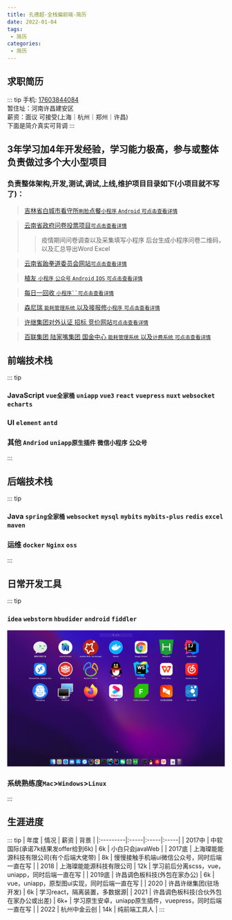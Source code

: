 ```yaml
---
title: 孔德超-全栈偏前端-简历
date: 2022-01-04
tags:
 - 简历 
categories:
 - 简历
---
```



## 求职简历
::: tip 
手机: [17603844084]()</br>
暂住址：河南许昌建安区</br>
薪资：面议 可接受(上海｜杭州｜郑州｜许昌)</br>
下面是简介真实可背调
:::
## 3年学习加4年开发经验，学习能力极高，参与或整体负责做过多个大小型项目
### 负责整体架构,开发,测试,调试,上线,维护项目目录如下(小项目就不写了)：
>[吉林省白城市看守所`刷脸`点餐`小程序` `Android` `可点击查看详情`](../project/prison.md)
 
>[云南省政府问卷投票项目`可点击查看详情`](../project/vote.md)
> > 疫情期间问卷调查以及采集填写小程序 后台生成小程序问卷二维码，以及汇总导出Word Excel
 
>[云南省跆拳道委员会网站`可点击查看详情`](../project/taekwondo.md)

>[植友 `小程序` `公众号` `Android` `IOS` `可点击查看详情`](../project/zhiyou.md)

>[每日一回收 `小程序``可点击查看详情`](../project/recovery.md)

>[森尼瑞 `能耗管理系统` 以及接报修`小程序` `可点击查看详情`](../project/ecs.md)

>[许继集团对外认证 招标 竞价网站`可点击查看详情`](../project/xuji.md)

>[百联集团 陆家嘴集团 国金中心 `能耗管理系统` 以及`计费系统` `可点击查看详情`](../project/canneng.md)


## 前端技术栈
::: tip
###  JavaScript `vue全家桶` `uniapp` `vue3` `react` `vuepress` `nuxt` `websocket` `echarts`  
###  UI `element` `antd`
###  其他 `Andriod` `uniapp原生插件` `微信小程序` `公众号`
:::
## 后端技术栈
::: tip
### Java `spring全家桶` `websocket` `mysql` `mybits` `mybits-plus` `redis` `excel` `maven`
### 运维 `docker` `Nginx` `oss`
:::
## 日常开发工具
::: tip
### `idea` `webstorm` `hbudider` `android` `fiddler`
![img.png](./img.png)
### 系统熟练度`Mac`>`Windows`>`Linux`
:::

## 生涯进度
::: tip
| 年度     | 情况 | 薪资 | 背景 |
|:---------|:-----|:-----|:-----|
| 2017中   | 中软国际(承诺7k结果发offer给到6k) | 6k | 小白只会javaWeb |
| 2017底   | 上海璨能能源科技有限公司(有个后端大佬带) | 8k | 慢慢接触手机端ui微信公众号，同时后端一直在写 |
| 2018   | 上海璨能能源科技有限公司 | 12k | 学习前后分离scss，vue，uniapp，同时后端一直在写 |
| 2019底   | 许昌调色板科技(外包在家办公) | 6k | vue，uniapp，原型图ui实现，同时后端一直在写 |
| 2020   | 许昌许继集团(驻场开发) | 6k | 学习react，隔离装置，多数据源|
| 2021   | 许昌调色板科技(合伙外包在家办公或出差) | 6k+ | 学习原生安卓，uniapp原生插件，vuepress，同时后端一直在写 |
| 2022   | 杭州中金云创 | 14k | 纯前端工具人 |
:::

